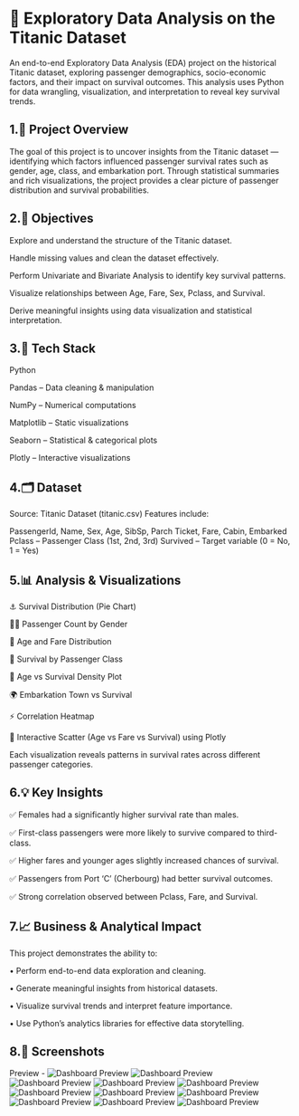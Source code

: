 # 🚢 Exploratory Data Analysis on the Titanic Dataset

An end-to-end Exploratory Data Analysis (EDA) project on the historical Titanic dataset, exploring passenger demographics, socio-economic factors, and their impact on survival outcomes. This analysis uses Python for data wrangling, visualization, and interpretation to reveal key survival trends.

## 1.📌 Project Overview

The goal of this project is to uncover insights from the Titanic dataset — identifying which factors influenced passenger survival rates such as gender, age, class, and embarkation port.
Through statistical summaries and rich visualizations, the project provides a clear picture of passenger distribution and survival probabilities.

## 2.🎯 Objectives

Explore and understand the structure of the Titanic dataset.

Handle missing values and clean the dataset effectively.

Perform Univariate and Bivariate Analysis to identify key survival patterns.

Visualize relationships between Age, Fare, Sex, Pclass, and Survival.

Derive meaningful insights using data visualization and statistical interpretation.

## 3.🧰 Tech Stack

Python

Pandas – Data cleaning & manipulation

NumPy – Numerical computations

Matplotlib – Static visualizations

Seaborn – Statistical & categorical plots

Plotly – Interactive visualizations

## 4.🗂️ Dataset

Source: Titanic Dataset (titanic.csv)
Features include:

PassengerId, Name, Sex, Age, SibSp, Parch
Ticket, Fare, Cabin, Embarked
Pclass – Passenger Class (1st, 2nd, 3rd)
Survived – Target variable (0 = No, 1 = Yes)

## 5.📊 Analysis & Visualizations

⚓ Survival Distribution (Pie Chart)

👩‍🦰 Passenger Count by Gender

🎂 Age and Fare Distribution

💺 Survival by Passenger Class

🧒 Age vs Survival Density Plot

🌍 Embarkation Town vs Survival

⚡ Correlation Heatmap

🧭 Interactive Scatter (Age vs Fare vs Survival) using Plotly

Each visualization reveals patterns in survival rates across different passenger categories.

## 6.💡 Key Insights

✅ Females had a significantly higher survival rate than males.

✅ First-class passengers were more likely to survive compared to third-class.

✅ Higher fares and younger ages slightly increased chances of survival.

✅ Passengers from Port ‘C’ (Cherbourg) had better survival outcomes.

✅ Strong correlation observed between Pclass, Fare, and Survival.

## 7.📈 Business & Analytical Impact

This project demonstrates the ability to:

• Perform end-to-end data exploration and cleaning.

• Generate meaningful insights from historical datasets.

• Visualize survival trends and interpret feature importance.

• Use Python’s analytics libraries for effective data storytelling.


## 8.📸 Screenshots

Preview -
![Dashboard Preview](https://github.com/ravisaini007/SCT_DS_2/blob/main/snapshot%20-1.png)
![Dashboard Preview](https://github.com/ravisaini007/SCT_DS_2/blob/main/snapshot%20-2.png)
![Dashboard Preview](https://github.com/ravisaini007/SCT_DS_2/blob/main/snapshot%20-3.png)
![Dashboard Preview](https://github.com/ravisaini007/SCT_DS_2/blob/main/snapshot%20-4.png)
![Dashboard Preview](https://github.com/ravisaini007/SCT_DS_2/blob/main/snapshot%20-5.png)
![Dashboard Preview](https://github.com/ravisaini007/SCT_DS_2/blob/main/snapshot%20-6.png)
![Dashboard Preview](https://github.com/ravisaini007/SCT_DS_2/blob/main/snapshot%20-7.png)
![Dashboard Preview](https://github.com/ravisaini007/SCT_DS_2/blob/main/snapshot%20-8.png)
![Dashboard Preview](https://github.com/ravisaini007/SCT_DS_2/blob/main/snapshot%20-9.png)
![Dashboard Preview](https://github.com/ravisaini007/SCT_DS_2/blob/main/snapshot%20-10.png)
![Dashboard Preview](https://github.com/ravisaini007/SCT_DS_2/blob/main/snapshot%20-11.png)
